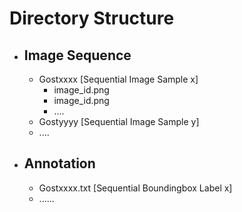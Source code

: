 # Directory Structure
- ## Image Sequence
  - Gostxxxx [Sequential Image Sample x]
      - image_id.png
      - image_id.png
      - ....
  - Gostyyyy [Sequential Image Sample y]
  - ....
- ## Annotation
  - Gostxxxx.txt [Sequential Boundingbox Label x]
  - ......
